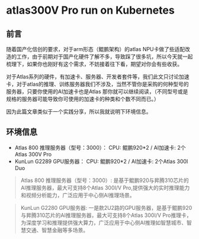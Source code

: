 # atlas300V Pro run on Kubernetes

## 前言

随着国产化信创的要求，对于arm形态（鲲鹏架构）的atlas NPU卡做了些适配改造的工作，由于前期对于国产化硬件了解不多，导致踩了很多坑，所以今天就一起梳理下，如果你也刚好有这个需求，不妨接着往下看，期望对你会有些收获。

对于Atlas系列的硬件，有加速卡、服务器、开发者套件等，我们此文只讨论加速卡，对于atlas的推理、训练服务器我们不涉及，当然不管你是采购的何种型号的服务器，只要你使用的AI加速卡也是Atlas 那你就可以继续阅读，（不同型号或是规格的服务器可能导致你可使用的加速卡的种类和个数不同而已。）

因为此篇文章类似于一个实践分享，所以我就说明下环境信息。

## 环境信息

- Atlas 800 推理服务器（型号：3000）：  CPU: 鲲鹏920*2 / AI加速卡: 2个Atlas 300V Pro
- KunLun G2289 GPU服务器：  CPU: 鲲鹏920*2 / AI加速卡: 2个Atlas 300I Duo

> Atlas 800 推理服务器（型号：3000）: 是基于鲲鹏920与昇腾310芯片的AI推理服务器，最大可支持8个Atlas 300I/V Pro,提供强大的实时推理能力和视频分析能力，广泛应用于中心侧AI推理场景。

> KunLun G2280 GPU服务器: 一是款2U2路的GPU服务器，是基于鲲鹏920与昇腾310芯片的AI推理服务器，最大可支持8个Atlas 300I/V Pro推理卡，为深度学习和推理提供强大算力，广泛应用于中心侧AI推理如智慧城市、智慧交通、智慧金融等多场景。
